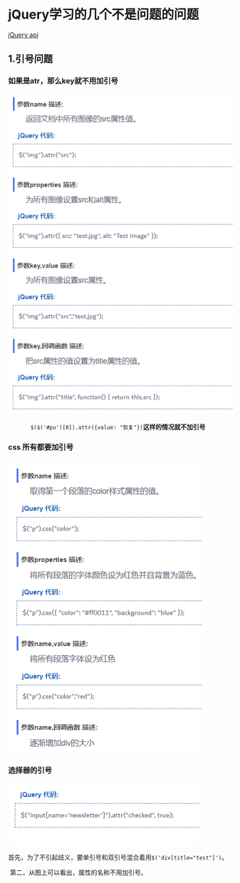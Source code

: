 # jQuery学习的几个不是问题的问题

[jQuery api](http://jquery.cuishifeng.cn/)

## 1.引号问题

### 如果是atr，那么key就不用加引号

![image-20200321111043749](jQuery%E5%AD%A6%E4%B9%A0%E7%9A%84%E5%87%A0%E4%B8%AA%E4%B8%8D%E6%98%AF%E9%97%AE%E9%A2%98%E7%9A%84%E9%97%AE%E9%A2%98/image-20200321111043749.png)

`		$($('#pu')[0]).attr({value: "恢复"})`**这样的情况就不加引号**

### css 所有都要加引号

![image-20200321111226173](jQuery%E5%AD%A6%E4%B9%A0%E7%9A%84%E5%87%A0%E4%B8%AA%E4%B8%8D%E6%98%AF%E9%97%AE%E9%A2%98%E7%9A%84%E9%97%AE%E9%A2%98/image-20200321111226173.png)

### 选择器的引号

​	![image-20200321111345118](jQuery%E5%AD%A6%E4%B9%A0%E7%9A%84%E5%87%A0%E4%B8%AA%E4%B8%8D%E6%98%AF%E9%97%AE%E9%A2%98%E7%9A%84%E9%97%AE%E9%A2%98/image-20200321111345118.png)

​	首先，为了不引起歧义，要单引号和双引号混合着用`$('div[title="test"]')`。

​	第二，从图上可以看出，属性的名称不用加引号。